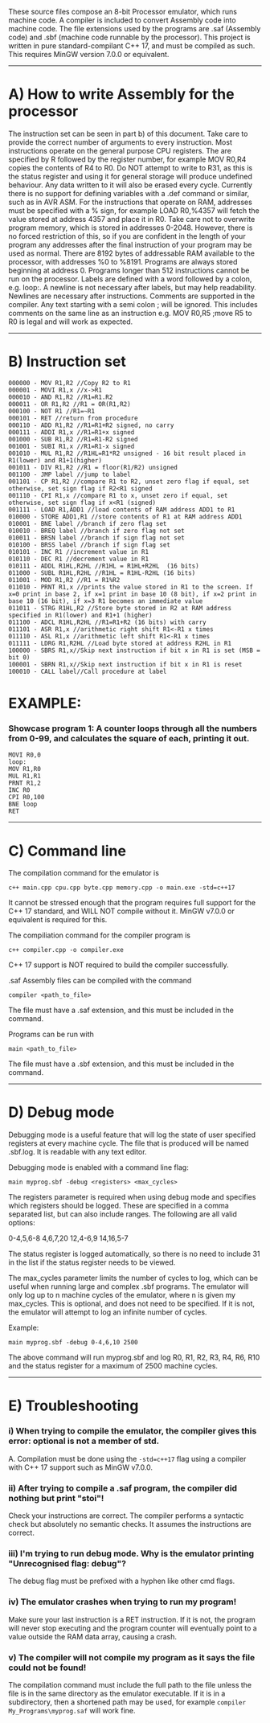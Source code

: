 These source files compose an 8-bit Processor emulator, which runs machine code. A compiler is included to convert Assembly code into machine code. The file extensions used by the programs are .saf (Assembly code) and .sbf (machine code runnable by the processor). This project is written in pure standard-compilant C++ 17, and must be compiled as such. This requires MinGW version 7.0.0 or equivalent.

----------------------------------------------------------------------------------------------

# A) How to write Assembly for the processor

The instruction set can be seen in part b) of this document. Take care to provide the correct number of arguments to every instruction. Most instructions operate on the general purpose CPU registers. The are specified by R followed by the register number, for example MOV R0,R4 copies the contents of R4 to R0. Do NOT attempt to write to R31, as this is the status register and using it for general storage will produce undefined behaviour. Any data written to it will also be erased every cycle. Currently there is no support for defining variables with a .def command or similar, such as in AVR ASM. For the instructions that operate on RAM, addresses must be specified with a % sign, for example LOAD R0,%4357 will fetch the value stored at address 4357 and place it in R0. Take care not to overwrite program memory, which is stored in addresses 0-2048. However, there is no forced restriction of this, so if you are confident in the length of your program any addresses after the final instruction of your program may be used as normal. There are 8192 bytes of addressable RAM available to the processor, with addresses %0 to %8191. Programs are always stored beginning at address 0. Programs longer than 512 instructions cannot be run on the processor. Labels are defined with a word followed by a colon, e.g. loop:. A newline is not necessary after labels, but may help readability. Newlines are necessary after instructions. Comments are supported in the compiler. Any text starting with a semi colon ; will be ignored. This includes comments on the same line as an instruction e.g. MOV R0,R5 ;move R5 to R0 is legal and will work as expected. 

----------------------------------------------------------------------------------------------

# B) Instruction set 

	000000 - MOV R1,R2 //Copy R2 to R1 
	000001 - MOVI R1,x //x->R1 
	000010 - AND R1,R2 //R1=R1.R2 
	000011 - OR R1,R2 //R1 = OR(R1,R2) 
	000100 - NOT R1 //R1=~R1 
	000101 - RET //return from procedure 
	000110 - ADD R1,R2 //R1=R1+R2 signed, no carry 
	000111 - ADDI R1,x //R1=R1+x signed 
	001000 - SUB R1,R2 //R1=R1-R2 signed 
	001001 - SUBI R1,x //R1=R1-x signed 
	001010 - MUL R1,R2 //R1HL=R1*R2 unsigned - 16 bit result placed in R1(lower) and R1+1(higher) 
	001011 - DIV R1,R2 //R1 = floor(R1/R2) unsigned 
	001100 - JMP label //jump to label 
	001101 - CP R1,R2 //compare R1 to R2, unset zero flag if equal, set otherwise, set sign flag if R2<R1 signed 
	001110 - CPI R1,x //compare R1 to x, unset zero if equal, set otherwise, set sign flag if x<R1 (signed)
	001111 - LOAD R1,ADD1 //load contents of RAM address ADD1 to R1 
	010000 - STORE ADD1,R1 //store contents of R1 at RAM address ADD1 
	010001 - BNE label //branch if zero flag set 
	010010 - BREQ label //branch if zero flag not set 
	010011 - BRSN label //branch if sign flag not set
	010100 - BRSS label //branch if sign flag set
	010101 - INC R1 //increment value in R1 
	010110 - DEC R1 //decrement value in R1 
	010111 - ADDL R1HL,R2HL //R1HL = R1HL+R2HL  (16 bits) 
	011000 - SUBL R1HL,R2HL //R1HL = R1HL-R2HL (16 bits) 
	011001 - MOD R1,R2 //R1 = R1%R2 
	011010 - PRNT R1,x //prints the value stored in R1 to the screen. If x=0 print in base 2, if x=1 print in base 10 (8 bit), if x=2 print in base 10 (16 bit), if x=3 R1 becomes an immediate value 
	011011 - STRG R1HL,R2 //Store byte stored in R2 at RAM address specified in R1(lower) and R1+1 (higher) 
	011100 - ADCL R1HL,R2HL //R1=R1+R2 (16 bits) with carry 
	011101 - ASR R1,x //arithmetic right shift R1<-R1 x times 
	011110 - ASL R1,x //arithmetic left shift R1<-R1 x times 
	011111 - LDRG R1,R2HL //Load byte stored at address R2HL in R1 
	100000 - SBRS R1,x//Skip next instruction if bit x in R1 is set (MSB = bit 0) 
	100001 - SBRN R1,x//Skip next instruction if bit x in R1 is reset 
	100010 - CALL label//Call procedure at label

# EXAMPLE:

### Showcase program 1: A counter loops through all the numbers from 0-99, and calculates the square of each, printing it out.

```
MOVI R0,0
loop:
MOV R1,R0
MUL R1,R1
PRNT R1,2
INC R0
CPI R0,100
BNE loop
RET
```


------------------------------------------------------------------------------------------------

# C) Command line


The compilation command for the emulator is

`c++ main.cpp cpu.cpp byte.cpp memory.cpp -o main.exe -std=c++17`

It cannot be stressed enough that the program requires full support for the C++ 17 standard, and WILL NOT compile without it. MinGW v7.0.0 or equivalent is required for this.

The compiliation command for the compiler program is

`c++ compiler.cpp -o compiler.exe`

C++ 17 support is NOT required to build the compiler successfully.

.saf Assembly files can be compiled with the command

`compiler <path_to_file>`

The file must have a .saf extension, and this must be included in the command.

Programs can be run with 

`main <path_to_file>`

The file must have a .sbf extension, and this must be included in the command.

-----------------------------------------------------------------------------------------------

# D) Debug mode


Debugging mode is a useful feature that will log the state of user specified registers at every machine cycle. The file that is produced will be named <filename>.sbf.log. It is readable with any text editor. 

Debugging mode is enabled with a command line flag:

`main myprog.sbf -debug <registers> <max_cycles>`

The registers parameter is required when using debug mode and specifies which registers should be logged. These are specified in a comma separated list, but can also include ranges. The following are all valid options:

0-4,5,6-8
4,6,7,20
12,4-6,9
14,16,5-7

The status register is logged automatically, so there is no need to include 31 in the list if the status register needs to be viewed.

The max_cycles parameter limits the number of cycles to log, which can be useful when running large and complex .sbf programs. The emulator will only log up to n machine cycles of the emulator, where n is given my max_cycles. This is optional, and does not need to be specified. If it is not, the emulator will attempt to log an infinite number of cycles.

Example:

`main myprog.sbf -debug 0-4,6,10 2500`
 
The above command will run myprog.sbf and log R0, R1, R2, R3, R4, R6, R10 and the status register for a maximum of 2500 machine cycles.

-----------------------------------------------------------------------------------------------

# E) Troubleshooting

### i) When trying to compile the emulator, the compiler gives this error: optional is not a member of std.

A. Compilation must be done using the `-std=c++17` flag using a compiler with C++ 17 support such as MinGW v7.0.0. 

### ii) After trying to compile a .saf program, the compiler did nothing but print "stoi"!

Check your instructions are correct. The compiler performs a syntactic check but absolutely no semantic checks. It assumes the instructions are correct.

### iii) I'm trying to run debug mode. Why is the emulator printing "Unrecognised flag: debug"?

The debug flag must be prefixed with a hyphen like other cmd flags.

### iv) The emulator crashes when trying to run my program!
Make sure your last instruction is a RET instruction. If it is not, the program will never stop executing and the program counter will eventually point to a value outside the RAM data array, causing a crash.

### v) The compiler will not compile my program as it says the file could not be found!

The compilation command must include the full path to the file unless the file is in the same directory as the emulator executable. If it is in a subdirectory, then a shortened path may be used, 
	   for example `compiler My_Programs\myprog.saf` will work fine.


















